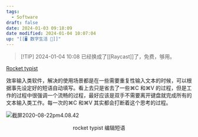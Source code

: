 ```yaml
---
tags:
  - Software
draft: false
date: 2024-01-03 09:18:09
date modified: 2024-01-04 10:07:04
up: "[[🖥️ 数字生活 💽]]"
---
```


> [!TIP] 2024-01-04 10:08 
> 已经换成了[[Raycast]]了，免费，够用。

[Rocket typist](https://witt-software.com/rockettypist/)

效率输入类软件，解决的使用场景都是在一些需要重复性输入文本的时候，可以根据事先设定好的短语自动填写。看上去只是省去了一些⌘C 和⌘V 的过程，但是工作的过程中很强调一个流畅的过程，最好应该是双手不需要离开键盘就完成所有的文本输入类工作。每一次的⌘C 和⌘V 其实都会打断着这个思考的过程。

![截屏2020-08-22pm4.08.42](https://txx-1257178398.cos.ap-shanghai.myqcloud.com/uPic/%E6%88%AA%E5%B1%8F2020-08-22%20pm4.08.42.png)

<center>rocket typist 编辑短语</center>

